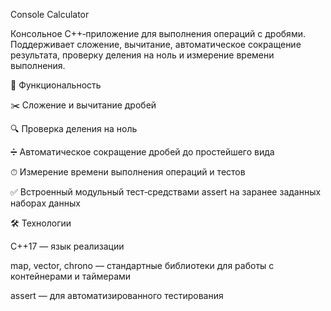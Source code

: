 Console Calculator

Консольное C++‑приложение для выполнения операций с дробями. Поддерживает сложение, вычитание, автоматическое сокращение результата, проверку деления на ноль и измерение времени выполнения.

🚀 Функциональность

✂️ Сложение и вычитание дробей

🔍 Проверка деления на ноль

➗ Автоматическое сокращение дробей до простейшего вида

⏱ Измерение времени выполнения операций и тестов

✅ Встроенный модульный тест‑средствами assert на заранее заданных наборах данных


🛠 Технологии

C++17 — язык реализации

map, vector, chrono — стандартные библиотеки для работы с контейнерами и таймерами

assert — для автоматизированного тестирования


